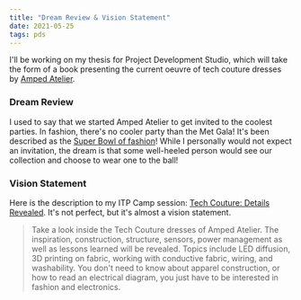 ```yaml
---
title: "Dream Review & Vision Statement"
date: 2021-05-25
tags: pds
---
```

I'll be working on my thesis for Project Development Studio, which will take the form of a book presenting the current oeuvre of tech couture dresses by [Amped Atelier](https://www.ampedatelier.com).

### Dream Review
I used to say that we started Amped Atelier to get invited to the coolest parties. In fashion, there's no cooler party than the Met Gala! It's been described as the [Super Bowl of fashion](https://www.vogue.com/article/everything-we-know-about-met-gala-2021)! While I personally would not expect an invitation, the dream is that some well-heeled person would see our collection and choose to wear one to the ball! 

### Vision Statement
Here is the description to my ITP Camp session: [Tech Couture: Details Revealed](https://itp.nyu.edu/camp2021/session/4). It's not perfect, but it's almost a vision statement.
> Take a look inside the Tech Couture dresses of Amped Atelier. The inspiration, construction, structure, sensors, power management as well as lessons learned will be revealed. Topics include LED diffusion, 3D printing on fabric, working with conductive fabric, wiring, and washability. You don't need to know about apparel construction, or how to read an electrical diagram, you just have to be interested in fashion and electronics.
